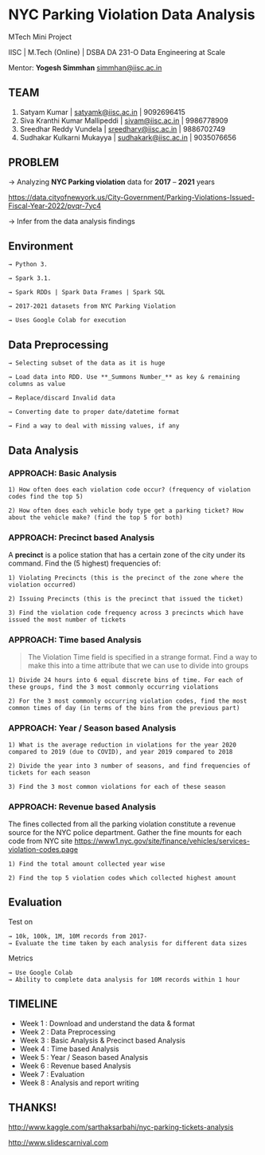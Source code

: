 # NYC Parking Violation Data Analysis

MTech Mini Project

IISC | M.Tech (Online) | DSBA DA 231-O Data Engineering at Scale

Mentor: **Yogesh Simmhan**
simmhan@iisc.ac.in

## TEAM

1. Satyam Kumar | satyamk@iisc.ac.in | 9092696415
2. Siva Kranthi Kumar Mallipeddi | sivam@iisc.ac.in | 9986778909
3. Sreedhar Reddy Vundela | sreedharv@iisc.ac.in | 9886702749
4. Sudhakar Kulkarni Mukayya | sudhakark@iisc.ac.in | 9035076656


## PROBLEM


→ Analyzing **NYC Parking violation** data for **2017** – **2021** years

https://data.cityofnewyork.us/City-Government/Parking-Violations-Issued-Fiscal-Year-2022/pvqr-7yc4

→ Infer from the data analysis findings


## Environment
```
→ Python 3.

→ Spark 3.1.

→ Spark RDDs | Spark Data Frames | Spark SQL

→ 2017-2021 datasets from NYC Parking Violation

→ Uses Google Colab for execution

```

## Data Preprocessing
```
→ Selecting subset of the data as it is huge

→ Load data into RDD. Use **_Summons Number_** as key & remaining columns as value

→ Replace/discard Invalid data

→ Converting date to proper date/datetime format

→ Find a way to deal with missing values, if any

```

## Data Analysis

### APPROACH: Basic Analysis

```
1) How often does each violation code occur? (frequency of violation codes find the top 5)

2) How often does each vehicle body type get a parking ticket? How about the vehicle make? (find the top 5 for both)
```

### APPROACH: Precinct based Analysis

A **precinct** is a police station that has a certain zone of the city under its command. Find the (5 highest) frequencies of:

```
1) Violating Precincts (this is the precinct of the zone where the violation occurred)

2) Issuing Precincts (this is the precinct that issued the ticket)

3) Find the violation code frequency across 3 precincts which have issued the most number of tickets
```

### APPROACH: Time based Analysis

> The Violation Time field is specified in a strange format. Find a way to make this into a time attribute that we can use to divide into groups

```
1) Divide 24 hours into 6 equal discrete bins of time. For each of these groups, find the 3 most commonly occurring violations

2) For the 3 most commonly occurring violation codes, find the most common times of day (in terms of the bins from the previous part)
```

### APPROACH: Year / Season based Analysis

```
1) What is the average reduction in violations for the year 2020 compared to 2019 (due to COVID), and year 2019 compared to 2018

2) Divide the year into 3 number of seasons, and find frequencies of tickets for each season

3) Find the 3 most common violations for each of these season
```

### APPROACH: Revenue based Analysis

The fines collected from all the parking violation constitute a revenue source for the NYC police department. Gather the fine mounts for each code from NYC site https://www1.nyc.gov/site/finance/vehicles/services-violation-codes.page

```
1) Find the total amount collected year wise

2) Find the top 5 violation codes which collected highest amount
```

## Evaluation

Test on
```
→ 10k, 100k, 1M, 10M records from 2017-
→ Evaluate the time taken by each analysis for different data sizes
```

Metrics
```
→ Use Google Colab
→ Ability to complete data analysis for 10M records within 1 hour
```

## TIMELINE

* Week 1 : Download and understand the data & format
* Week 2 : Data Preprocessing
* Week 3 : Basic Analysis & Precinct based Analysis
* Week 4 : Time based Analysis
* Week 5 : Year / Season based Analysis
* Week 6 : Revenue based Analysis
* Week 7 : Evaluation
* Week 8 : Analysis and report writing


## THANKS!

http://www.kaggle.com/sarthaksarbahi/nyc-parking-tickets-analysis

http://www.slidescarnival.com

